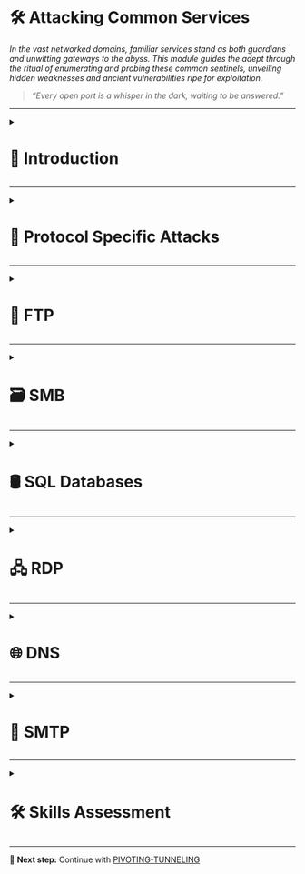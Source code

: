 # 🛠️ Attacking Common Services  
*In the vast networked domains, familiar services stand as both guardians and unwitting gateways to the abyss. This module guides the adept through the ritual of enumerating and probing these common sentinels, unveiling hidden weaknesses and ancient vulnerabilities ripe for exploitation.*

> *“Every open port is a whisper in the dark, waiting to be answered.”*

---

<details>
<summary><h1>📢 Introduction</h1></summary>

Vulnerabilities are often discovered by individuals who deeply understand a technology, protocol, or service. As we progress in this field, we will encounter a variety of services to interact with, requiring us to **continuously adapt and learn new technologies**.

To successfully attack a service, we must understand **its purpose, how to interact with it, which tools are available, and the potential actions we can perform**.

This section will explore **common services** and demonstrate practical ways to interact with them effectively.

<details>
<summary><h3>File Share Services</h3></summary>

A file-sharing service is a system that facilitates, manages, and monitors the transfer of computer files. Historically, organizations relied primarily on internal file-sharing protocols such as **SMB**, **NFS**, **FTP**, **TFTP**, and **SFTP**. However, with the widespread adoption of cloud technologies, many companies now also use **third-party cloud-based** solutions like **Dropbox**, **Google Drive**, **OneDrive**, **SharePoint**, and cloud storage services such as **AWS S3**, **Azure Blob Storage**, and **Google Cloud Storage**.

In practice, we will often encounter a hybrid environment where both internal and external file-sharing systems are in use. For example, a server may host internal SMB shares while also synchronizing data with cloud storage.

This section will focus primarily on **internal file-sharing services**, although the same principles can apply to cloud storage solutions that are synced locally to servers and workstations.

</details>

<details>
<summary><h3>Server Message Block (SMB)</h3></summary>

**SMB** is a network file-sharing protocol most commonly used in **Windows environments**. It enables users and applications to read, write, and manage files on remote servers as if they were local. In a Windows network, it is common to find **shared folders** accessible over SMB, often used for collaboration or centralized file storage.

We can interact with SMB shares through:
* **Graphical User Interface (GUI)** – e.g., Windows File Explorer.
* **Command-Line Interface (CLI)** – e.g., `net use`, `dir`, or PowerShell commands in Windows; `smbclient` in Linux.
* **Specialized tools** – e.g., Impacket scripts, CrackMapExec, enum4linux.

The following sections will outline common methods for accessing and interacting with SMB from both Windows and Linux systems.

<details>
<summary><h3>Windows</h3></summary>

<details>
<summary><h4>GUI Method</h4></summary>

**Step 1: Open the Run Dialog Box**

Press `WINKEY` + `R` on your keyboard.

**Step 2: Enter the SMB Share Path**

In the Run dialog box, type the file share location in the following format:

```cmd
\\<IP>\<SHARE_NAME>
```

**Step 3: Authenticate if required**

If prompted, enter valid username and password credentials for the remote system.

**Step 4: Browse the Share**

Once connected, you can view, copy, edit, or delete files according to your permissions.

</details>

<details>
<summary><h4>Windows CMD - DIR</h4></summary>

The command dir displays a list of a directory's files and subdirectories.

**Run the `dir` command on the share**

```cmd
dir  \\<IP>\<SHARE_NAME>
```

**Example Output:**

```cmd
C:\tom> dir \\192.168.220.129\Finance\

Volume in drive \\192.168.220.129\Finance has no label.
Volume Serial Number is ABCD-EFAA

Directory of \\192.168.220.129\Finance

02/23/2022  11:35 AM    <DIR>          Contracts
               0 File(s)          4,096 bytes
               1 Dir(s)  15,207,469,056 bytes free
```

</details>

<details>
<summary><h4>Windows CMD - Net Use</h4></summary>


**OPTION 1 > Step 1: Use `net use` to connect to the share**

```cmd
net use n: \\<IP>\<SHARE_NAME>
```

**OPTION 2 > Step 1: Use `net use` and provide a username and password to authenticate to the share**

```cmd
net use n: \\<IP>\<SHARE_NAME> /user:<USER> <PASSWORD>
```

With the shared folder mapped as the `n` drive, we can execute Windows commands as if this shared folder is on our local computer. Let's find how many files the shared folder and its subdirectories contain.

**Step 2: Find how many files the shared folder and its subdirectories contain.**

```cmd
dir n: /a-d /s /b | find /c ":\"
```

</details>

<details>
<summary><h4>Windows PowerShell - Get-ChildItem</h4></summary>

**Run the `Get-ChildItem` command on the share**

```powershell
Get-ChildItem \\<IP>\<SHARE_NAME>
```

**Example Output:**

```powershell
# PS C:\tom> Get-ChildItem \\192.168.220.129\Finance\

#     Directory: \\192.168.220.129\Finance

# Mode                 LastWriteTime         Length Name
# ----                 -------------         ------ ----
# d-----         2/23/2022   3:27 PM                Contracts
```

</details>

<details>
<summary><h4>Windows PowerShell - New-PSDrive</h4></summary>

**OPTION 1 > Step 1: Map the shared folder to a drive letter using `New-PSDrive`**

```powershell
New-PSDrive -Name "N" -Root "\\<IP>\<SHARE_NAME>" -PSProvider "FileSystem"
```

**OPTION 2 > Step 1: Provide a username and password with Powershell to map the shared folder to a drive letter using `New-PSDrive`**

```powershell
$username = '<USER>'
$password = '<PASWORD>'
$secpassword = ConvertTo-SecureString $password -AsPlainText -Force
$cred = New-Object System.Management.Automation.PSCredential $username, $secpassword
New-PSDrive -Name "N" -Root "\\<IP>\<SHARE_NAME>" -PSProvider "FileSystem" -Credential $cred
```

**Example Output:**

```powershell
# Name           Used (GB)     Free (GB) Provider      Root                                               CurrentLocation
# ----           ---------     --------- --------      ----                                               ---------------
# N                                      FileSystem    \\192.168.220.129\Finance
```

**Step 2: Find how many files the shared folder and its subdirectories contain.**

```powershell
N:
(Get-ChildItem -File -Recurse | Measure-Object).Count
```

</details>

</details>

<details>
<summary><h3>Linux</h3></summary>

Linux (UNIX) machines can also browse and mount SMB shares. This works whether the target server is a **Windows machine** or a **Samba server**. While some Linux distributions include GUI support, we will focus on using **command-line utilities** and tools to interact with SMB.

> **NOTE:** We need to install `cifs-utils` to connect to an SMB share folder. To install it we can execute from the command line `sudo apt install cifs-utils`.

<details>
<summary><h4>Linux - Mount</h4></summary>

**OPTION 1 > Step 1: Mount an SMB share to interact with its directories and files locally**

```bash
sudo mkdir /mnt/<SHARE_NAME>
sudo mount -t cifs -o username=<USER>,password=<PASWORD>,domain=. \\<IP>\<SHARE_NAME>
```

**OPTION 1 > Step 2: Use a credential file to mount an SMB share to interact with its directories and files locally**

```bash
sudo mkdir /mnt/<SHARE_NAME>
sudo mount -t cifs \\<IP>\<SHARE_NAME> /mnt/<SHARE_NAME> -o credentials=./credential_file.txt
```

The file `credential_file.txt` has to be structured like this:

```txt
username=plaintext
password=Password123
domain=.
```

</details>

</details>

</details>

<details>
<summary><h3>Command Line Utilities</h3></summary>

<details>
<summary><h4>Linux - SQSH</h4></summary>

The `sqlcmd` utility lets you enter Transact-SQL statements, system procedures, and script files through a variety of available modes:

* At the command prompt.
* In Query Editor in SQLCMD mode.
* In a Windows script file.
* In an operating system (Cmd.exe) job step of a SQL Server Agent job.

```bash
sqsh -S <IP> -U <USER> -P <PASSWORD>
```

</details>

<details>
<summary><h4>Linux - SQLCMD</h4></summary>

```bash
sqlcmd -S <IP> -U <USER> -P <PASSWORD>
```

</details>

<details>
<summary><h4>Linux - MySQL</h4></summary>

**Start an interactive SQL Session using Linux**

```bash
mysql -u <USER> -p<PASSWORD> -h <IP>
```

</details>

<details>
<summary><h4>Windows - MySQL</h4></summary>

**Start an interactive SQL Session using Windows**

```bash
mysql.exe -u <USER> -p<PASSWORD> -h <IP>
```

</details>

</details>

<details>
<summary><h3>Tools to Interact with Common Services</h3></summary>

| **SMB**        | **FTP**      | **Email**                       | **Databases**                               |
|----------------|-------------|----------------------------------|---------------------------------------------|
| smbclient      | ftp         | Thunderbird                     | mssql-cli                                   |
| CrackMapExec   | lftp        | Claws                           | mycli                                       |
| SMBMap         | ncftp       | Geary                           | mssqlclient.py                              |
| Impacket       | filezilla   | MailSpring                      | dbeaver                                     |
| psexec.py      | crossftp    | mutt                            | MySQL Workbench                             |
| smbexec.py     |             | mailutils                       | SQL Server Management Studio (SSMS)        |
|                |             | sendEmail                       |                                             |
|                |             | swaks                           |                                             |
|                |             | sendmail                        |                                             |

</details>

<details>
<summary><h3>General Troubleshooting</h3></summary>

Depending on the **Windows** or **Linux** version we are working with or targeting, we may face various challenges when trying to connect to a service.

Common reasons for **lack of access** to a resource include:

* Authentication issues
* Insufficient privileges
* Network connectivity problems
* Firewall restrictions
* Unsupported protocols

Errors may vary depending on the specific service targeted. It’s important to leverage these **error codes** by consulting official documentation or community forums, where solutions to similar problems can often be found.

</details>

You can refer to the [GENERAL](./00-general.md) module to find different ways to explore and list files.

</details>

---

<details>
<summary><h1>🎯 Protocol Specific Attacks</h1></summary>

<details>
<summary><h2>The Concept of Attacks</h2></summary>

To effectively understand attacks on different services, we need to examine **how these services can be targeted**. A concept is a general plan or framework applied across various projects. For example, consider the concept of building a house: most houses have a basement, four walls, and a roof. While the specific materials or designs may vary, the basic structure remains consistent worldwide. This illustrates that a concept requires general categories—like floors, walls, and roof—that provide a flexible but unified framework.

In our context, we need to develop a concept for attacking various services by grouping them into categories that summarize all services while still allowing for individual attack methods.

To clarify, we can try grouping services like **SSH**, **FTP**, **SMB**, and **HTTP** and identify what they have in common. From there, we can build a structure or pattern that helps us pinpoint attack vectors across these services using a single, unified approach.

This process of analyzing commonalities and creating adaptable attack pattern templates is ongoing—it’s not a finished product but an evolving framework that grows and improves over time.

The concept is structured around four categories that appear in every vulnerability:

<details>
<summary><h3>1. Source</h3></summary>

We can generalize **Source** as the origin of information used by a process to perform a specific task. Information can be passed to a process in many different ways.

| Information Source | Description                                                                                                           |
|--------------------|-----------------------------------------------------------------------------------------------------------------------|
| Code               | The results of already executed program code used as a source of information. These can come from different functions of a program. |
| Libraries          | A collection of program resources, including configuration data, documentation, help data, message templates, prebuilt code and subroutines, classes, values, or type specifications. |
| Config             | Usually static or prescribed values that determine how the process handles information.                              |
| APIs               | Application Programming Interfaces used as program interfaces for retrieving or providing information.               |
| User Input         | Manual entry of information by a person, when a program allows user input to process data accordingly.               |

The Source is the origin exploited to trigger vulnerabilities. The specific protocol used is irrelevant—for example, HTTP header injections can be manipulated manually, just like buffer overflows.

</details>

<details>
<summary><h3>2. Process</h3></summary>

The **Process** refers to how information received from the Source is handled. This processing is carried out according to the task defined by the program code. For each task, developers specify how information should be processed—using classes, functions, calculations, loops, and more. Since development approaches vary widely, the possibilities are nearly endless. Consequently, most vulnerabilities stem from flaws in the program code executed during this process.

| Process Components | Description                                                                                                          |
|--------------------|----------------------------------------------------------------------------------------------------------------------|
| PID                | The Process ID (PID) identifies the process being started or already running. Running processes have assigned privileges, and new ones are started accordingly. |
| Input              | Refers to information input assigned either by a user or resulting from a programmed function.                       |
| Data processing    | The hard-coded functions of a program that dictate how the received information is processed.                         |
| Variables          | Placeholders for information that different functions can further process during the task.                           |
| Logging            | The documentation of certain events, often stored in a register or file, meaning some information remains in the system. |

</details>

<details>
<summary><h3>3. Privileges</h3></summary>

**Privileges** exist in all systems that manage processes. They act like permissions that determine which tasks and actions can be performed. Simply put, privileges are like a bus ticket: if you have a ticket for a specific region, you can ride the bus; if not, you cannot.

Similarly, privileges (or “tickets”) can apply to various modes of transport—planes, trains, boats, and so on. In computer systems, privileges control and segment actions, requiring different permissions that the system enforces.

When a process attempts to perform a task, the system checks if it has the necessary privileges. If the required permissions and conditions are met, the system approves the requested action.

| Privileges | Description                                                                                                          |
|------------|----------------------------------------------------------------------------------------------------------------------|
| System     | These are the highest privileges allowing any system modification. In Windows, this is called SYSTEM; in Linux, root. |
| User       | Permissions assigned to a specific user. For security, Linux often creates separate users for specific services.     |
| Groups     | Categorization of users who share certain permissions to perform specific actions.                                    |
| Policies   | Determine execution of application-specific commands, applying to individual or grouped users and their actions.      |
| Rules      | Permissions to perform actions managed within the applications themselves.                                           |

</details>

<details>
<summary><h3>4. Destination</h3></summary>

Every task has at least one purpose or goal that must be fulfilled. If data changes were neither stored nor forwarded, the task would generally be unnecessary. The outcome of a task is either stored locally or forwarded to another processing point.

This endpoint is called the **Destination**, where the data changes occur. Destinations can be either local or remote processes. At the local level, files or records may be modified, or data may be forwarded to other local services for further use. However, the same process may also reuse the resulting data.

Once the data is stored or forwarded, the cycle of the task is complete.

| Destination | Description                                                                                                               |
|-------------|---------------------------------------------------------------------------------------------------------------------------|
| Local       | The local area refers to the system environment where the process occurred. Results are either further processed or stored locally. |
| Network     | The network area involves forwarding process results to a remote interface, such as an IP address, its services, or entire networks. Under some circumstances, these results can also influence routing. |

</details>

> **NOTE:** While these categories are consistent across services, the specific details within each may vary depending on the service.

We now have a repeatable pattern template that can be applied to attacks. This template helps analyze and understand exploits, and it is useful for debugging our own exploits during development and testing. Additionally, it can be applied to source code analysis, enabling step-by-step review of specific functionalities and commands. Lastly, this approach allows us to evaluate the risks associated with each task individually.

</details>

<details>
<summary><h2>Service Misconfigurations</h2></summary>

Misconfigurations occur when system administrators, technical support, or developers incorrectly set up the security framework of an application, website, desktop, or server. This often creates vulnerable pathways that unauthorized users can exploit.

<details>
<summary><h3>Authentication</h3></summary>

In previous years—and occasionally even today during assessments—it was common for services to come with default credentials (username and password). This poses a significant security risk because many administrators fail to change these defaults.

Nowadays, most software requires users to set up credentials during installation, which is an improvement. However, default credentials can still be found, especially in older applications.

Even if there are no default credentials, administrators might use weak or no passwords initially, intending to change them later, which creates vulnerabilities.

To prevent this, administrators should define and enforce strong password policies for all software deployed or tested within their environment.

<details>
<summary><h4>Anonymous Authentication</h4></summary>

Another common misconfiguration is **anonymous authentication**. When enabled, the service allows anyone with network access to connect without requiring credentials, creating a serious security risk.

</details>

<details>
<summary><h4>Misconfigured Access Rights</h4></summary>

**Misconfigured access rights** occur when user accounts are granted incorrect permissions. A significant risk arises when individuals lower in the organizational hierarchy gain access to sensitive information intended only for managers or administrators.

</details>

</details>

<details>
<summary><h3>Unnecessary Defaults</h3></summary>

The initial configuration of devices and software often includes default settings, features, files, and credentials. These defaults are usually designed for ease of use rather than security. Leaving these defaults unchanged is a poor security practice, especially in production environments. Unnecessary default settings should be modified to reduce the system’s attack surface.

Accepting default settings during setup can expose sensitive company information. Attackers may exploit default credentials or weak settings with minimal effort, sometimes just by a quick internet search.

**[Security Misconfiguration](https://owasp.org/Top10/A05_2021-Security_Misconfiguration/)** is listed in the **[OWASP Top 10](https://owasp.org/Top10/)**. Common issues related to default values include:
* Unnecessary features enabled or installed (e.g., open ports, unused services, default pages, accounts, or privileges).
* Default accounts and passwords remain enabled and unchanged.
* Error handling exposes stack traces or overly detailed error messages to users.
* On upgraded systems, new security features are disabled or improperly configured.

</details>

<details>
<summary><h3>Preventing Misconfiguration</h3></summary>

Once we understand our environment, the most effective way to control risk is to lock down critical infrastructure and allow only necessary behaviors. Any communication or service not required by the application should be disabled. Examples include:

* Disabling admin interfaces when not in use.
* Turning off debugging features.
* Disabling default usernames and passwords.
* Configuring servers to prevent unauthorized access, directory listing, and related issues.
* Running regular scans and audits to detect misconfigurations or missing patches.

The **OWASP Top 10** includes guidance on securing installation processes, emphasizing the importance of a repeatable hardening process:

* Use a consistent hardening procedure to quickly and easily deploy secure environments.
* Configure development, QA, and production environments identically but with different credentials per environment.
* Automate this process to minimize setup effort and errors.

Other best practices include:

* Maintain a minimal platform by removing or not installing unnecessary features, components, documentation, and sample code.
* Regularly review and update configurations to apply security notes, updates, and patches (see A06:2021 - Vulnerable and Outdated Components). Also, review cloud storage permissions, such as S3 bucket policies.
* Implement a segmented application architecture to enforce secure separation between components or tenants via segmentation, containerization, or cloud security groups (ACLs).
* Send security directives to clients, such as appropriate security headers.
* Automate verification processes to ensure configuration effectiveness across all environments.

</details>

</details>

<details>
<summary><h2>Finding Sensitive Information</h2></summary>

When attacking a service, we act like detectives — gathering as much information as possible and carefully observing every detail. Every single piece of information can be critical.

**Example Scenario**

* Target services: Email, FTP, Databases, Storage
* Goal: Achieve Remote Code Execution (RCE) on any service
* Initial enumeration: Tried anonymous access on all services
* Outcome: Only FTP allowed anonymous access
* Found an empty file named `johnsmith` in FTP
* Tried using "johnsmith" as FTP username and password — unsuccessful
* Tried same credentials on Email service — successful login
* Searched emails for "password" and found John’s MSSQL credentials
* Accessed the MSSQL database and used built-in functions to execute commands
* Successfully gained RCE on the database server

This shows how a seemingly insignificant piece of data (the empty file `johnsmith`) can lead to discovering valuable information and achieving the ultimate goal.

**Types of Sensitive Information to Look For**

Usernames
* Email Addresses
* Passwords
* DNS Records
* IP Addresses
* Source Code
* Configuration Files
* Personally Identifiable Information (PII)

**Covered Services for Information Discovery**

* File Shares
* Email
* Databases

**Understanding What to Look For**

Every target is unique, so it’s important to:

* Understand the target’s business model, purpose, and processes
* Determine what information is valuable to the target
* Know what type of information is useful for your attack

Two key elements for finding sensitive information:

1. Understand how the service works
2. Know exactly what you are looking for

</details>

</details>

---

<details>
<summary><h1>📄 FTP</h1></summary>

<details>
<summary><h2>Attacking FTP</h2></summary>

</details>

<details>
<summary><h2>Latest FTP Vulnerabilities</h2></summary>

</details>

</details>

---

<details>
<summary><h1>🗃️ SMB</h1></summary>

<details>
<summary><h2>Attacking FTP</h2></summary>

</details>

<details>
<summary><h2>Latest FTP Vulnerabilities</h2></summary>

</details>

</details>

---

<details>
<summary><h1>🛢️ SQL Databases</h1></summary>

<details>
<summary><h2>Attacking SQL Databases</h2></summary>

</details>

<details>
<summary><h2>Latest SQL Vulnerabilities</h2></summary>

</details>

</details>

---

<details>
<summary><h1>🖧 RDP</h1></summary>

<details>
<summary><h2>Attacking RDP</h2></summary>

</details>

<details>
<summary><h2>Latest RDP Vulnerabilities</h2></summary>

</details>

</details>

---

<details>
<summary><h1>🌐 DNS</h1></summary>

<details>
<summary><h2>Attacking DNS</h2></summary>

</details>

<details>
<summary><h2>Latest DNS Vulnerabilities</h2></summary>

</details>

</details>

---

<details>
<summary><h1>📨 SMTP</h1></summary>

<details>
<summary><h2>Attacking Email</h2></summary>

</details>

<details>
<summary><h2>Latest Email Service Vulnerabilities</h2></summary>

</details>

</details>

---

<details>
<summary><h1>🛠️ Skills Assessment</h1></summary>

<details>
<summary><h2>Attacking Common Services (EASY)</h2></summary>

</details>

<details>
<summary><h2>Attacking Common Services (MEDIUM)</h2></summary>

</details>

<details>
<summary><h2>Attacking Common Services (HARD)</h2></summary>

</details>

</details>

---

📘 **Next step:** Continue with [PIVOTING-TUNNELING](./09-pivoting-tunneling.md)